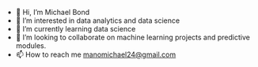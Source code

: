 - 👋 Hi, I’m Michael Bond
- 👀 I’m interested in data analytics and data science
- 🌱 I’m currently learning data science
- 💞️ I’m looking to collaborate on machine learning projects and predictive modules.
- 📫 How to reach me manomichael24@gmail.com

<!---
bondpapi/bondpapi is a ✨ special ✨ repository because its `README.md` (this file) appears on your GitHub profile.
You can click the Preview link to take a look at your changes.
--->

